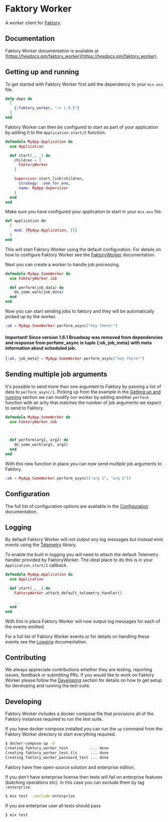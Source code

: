 # Faktory Worker

A worker client for [Faktory](https://github.com/contribsys/faktory).

## Documentation

Faktory Worker documentation is available at [https://hexdocs.pm/faktory_worker](https://hexdocs.pm/faktory_worker).

## Getting up and running

To get started with Faktory Worker first add the dependency to your `mix.exs` file.

```elixir
defp deps do
  [
    {:faktory_worker, "~> 1.9.5"}
  ]
end
```

Faktory Worker can then be configured to start as part of your application by adding it to the `Application.start/2` function.

```elixir
defmodule MyApp.Application do
  use Application

  def start(_, _) do
    children = [
      FaktoryWorker
    ]

    Supervisor.start_link(children,
      strategy: :one_for_one,
      name: MyApp.Supervisor
    )
  end
end
```

Make sure you have configured your application to start in your `mix.exs` file.

```elixir
def application do
  [
    mod: {MyApp.Application, []}
  ]
end
```

This will start Faktory Worker using the default configuration. For details on how to configure Faktory Worker
see the [FaktoryWorker](https://hexdocs.pm/faktory_worker/faktory-worker.html#content) documentation.

Next you can create a worker to handle job processing.

```elixir
defmodule MyApp.SomeWorker do
  use FaktoryWorker.Job

  def perform(job_data) do
    do_some_work(job_data)
  end
end
```

Now you can start sending jobs to faktory and they will be automatically picked up by the worker.

```elixir
:ok = MyApp.SomeWorker.perform_async("hey there!")
```
#### Important! Since version 1.6.1 Broadway was removed from dependencies and response from perfomr_async is tuple {:ok, job_meta} with meta information about scheduled job.
```elixir
{:ok, job_meta} = MyApp.SomeWorker.perform_async("hey there!")
```

## Sending multiple job arguments

It's possible to send more than one argument to Faktory by passing a list of data to `perform_async/1`. Picking up from the example in the [Getting up and running](#getting-up-and-running) section we can modify our worker by adding another `perform` function with an arity that matches the number of job arguments we expect to send to Faktory.

```elixir
defmodule MyApp.SomeWorker do
  use FaktoryWorker.Job

  ...

  def perform(arg1, arg2) do
    do_some_work(arg1, arg2)
  end
end
```

With this new function in place you can now send multiple job arguments to Faktory.

```elixir
:ok = MyApp.SomeWorker.perform_async(["arg 1", "arg 2"])
```

## Configuration

The full list of configuration options are available in the [Configuration](https://hexdocs.pm/faktory_worker/configuration.html#content) documentation.

## Logging

By default Faktory Worker will not output any log messages but instead emit events using the [Telemetry](https://github.com/beam-telemetry/telemetry) library.

To enable the built in logging you will need to attach the default Telemetry handler provided by FaktoryWorker. The ideal place to do this is in your `Application.start/2` callback.

```elixir
defmodule MyApp.Application do
  use Application

  def start(_, _) do
    FaktoryWorker.attach_default_telemetry_handler()

    ...
  end
end
```

With this in place Faktory Worker will now output log messages for each of the events emitted.

For a full list of Faktory Worker events or for details on handling these events see the [Logging](https://hexdocs.pm/faktory_worker/logging.html#content) documentation.

## Contributing

We always appreciate contributions whether they are testing, reporting issues, feedback or submitting PRs. If you would like to work on Faktory Worker please follow the [Developing](#developing) section for details on how to get setup for developing and running the test suite.

## Developing

Faktory Worker includes a docker compose file that provisions all of the Faktory instances required to run the test suite.

If you have docker compose installed you can run the `up` command from the Faktory Worker directory to start everything required.

```sh
$ docker-compose up -d
Creating faktory_worker_test          ... done
Creating faktory_worker_test_tls      ... done
Creating faktory_worker_password_test ... done
```


Faktory have free open-source solution and enterprise edition.

If you don't have enterprise license then tests will fail on enterprise features (batching operations etc). In this case you can exclude them by tag `:enterprise`
```sh
$ mix test --exclude enterprise
```

If you are enterprise user all tests should pass
```sh
$ mix test
```
